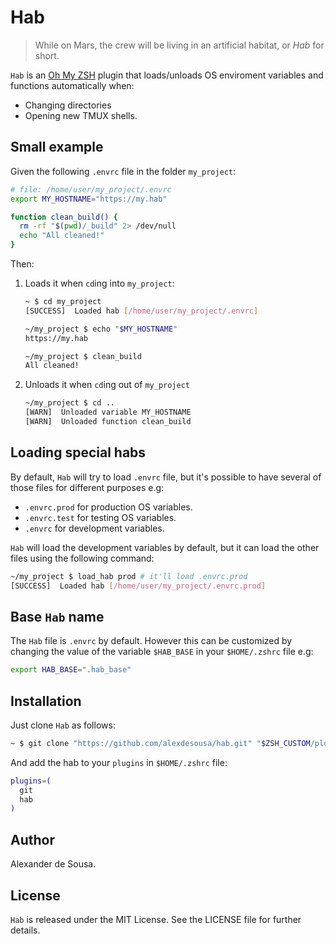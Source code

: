# Hab

> While on Mars, the crew will be living in an artificial habitat, or _Hab_ for
> short.

`Hab` is an [Oh My ZSH](https://ohmyz.sh/) plugin that loads/unloads OS
enviroment variables and functions automatically when:

- Changing directories
- Opening new TMUX shells.

## Small example

Given the following `.envrc` file in the folder `my_project`:

```bash
# file: /home/user/my_project/.envrc
export MY_HOSTNAME="https://my.hab"

function clean_build() {
  rm -rf "$(pwd)/_build" 2> /dev/null
  echo "All cleaned!"
}
```

Then:

1. Loads it when `cd`ing into `my_project`:
   ```bash
   ~ $ cd my_project
   [SUCCESS]  Loaded hab [/home/user/my_project/.envrc]

   ~/my_project $ echo "$MY_HOSTNAME"
   https://my.hab

   ~/my_project $ clean_build
   All cleaned!
   ```

2. Unloads it when `cd`ing out of `my_project`

   ```bash
   ~/my_project $ cd ..
   [WARN]  Unloaded variable MY_HOSTNAME
   [WARN]  Unloaded function clean_build
   ```

## Loading special habs

By default, `Hab` will try to load `.envrc` file, but it's possible to have
several of those files for different purposes e.g:

- `.envrc.prod` for production OS variables.
- `.envrc.test` for testing OS variables.
- `.envrc` for development variables.

`Hab` will load the development variables by default, but it can load the other
files using the following command:

```bash
~/my_project $ load_hab prod # it'll load .envrc.prod
[SUCCESS]  Loaded hab [/home/user/my_project/.envrc.prod]
```

## Base `Hab` name

The `Hab` file is `.envrc` by default. However this can be customized by
changing the value of the variable `$HAB_BASE` in your `$HOME/.zshrc` file e.g:

```bash
export HAB_BASE=".hab_base"
```

## Installation

Just clone `Hab` as follows:

```bash
~ $ git clone "https://github.com/alexdesousa/hab.git" "$ZSH_CUSTOM/plugins/hab"
```

And add the hab to your `plugins` in `$HOME/.zshrc` file:

```bash
plugins=(
  git
  hab
)
```

## Author

Alexander de Sousa.

## License

`Hab` is released under the MIT License. See the LICENSE file for further
details.
